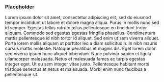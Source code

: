 ### Placeholder

Lorem ipsum dolor sit amet, consectetur adipiscing elit, sed do eiusmod tempor incididunt ut labore et dolore magna aliqua. Purus in mollis nunc sed id semper. Egestas tellus rutrum tellus pellentesque eu tincidunt tortor aliquam. Commodo sed egestas egestas fringilla phasellus. Condimentum mattis pellentesque id nibh tortor id aliquet. Sed enim ut sem viverra aliquet. Porta lorem mollis aliquam ut porttitor leo a diam sollicitudin. In nibh mauris cursus mattis molestie. Natoque penatibus et magnis dis. Eget lorem dolor sed viverra ipsum nunc aliquet bibendum. Nunc pulvinar sapien et ligula ullamcorper malesuada. Netus et malesuada fames ac turpis egestas integer eget. Ut eu sem integer vitae justo. Pellentesque habitant morbi tristique senectus et netus et malesuada. Morbi enim nunc faucibus a pellentesque sit.